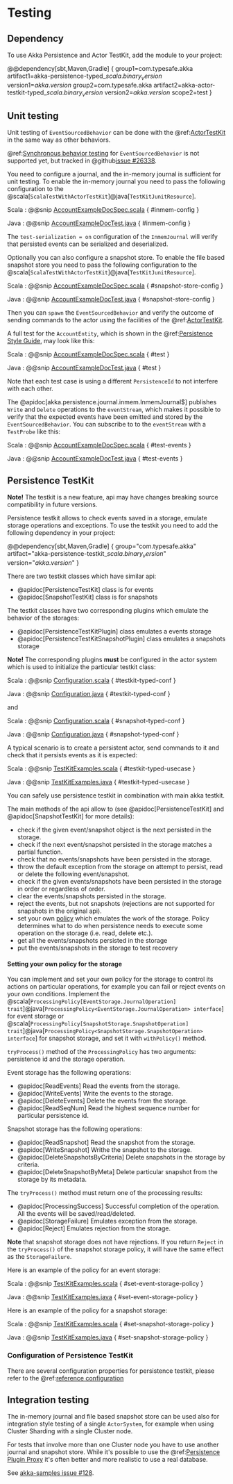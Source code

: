 # Testing

## Dependency

To use Akka Persistence and Actor TestKit, add the module to your project:

@@dependency[sbt,Maven,Gradle] {
  group1=com.typesafe.akka
  artifact1=akka-persistence-typed_$scala.binary_version$
  version1=$akka.version$
  group2=com.typesafe.akka
  artifact2=akka-actor-testkit-typed_$scala.binary_version$
  version2=$akka.version$
  scope2=test
}

## Unit testing

Unit testing of `EventSourcedBehavior` can be done with the @ref:[ActorTestKit](testing-async.md)
in the same way as other behaviors.

@ref:[Synchronous behavior testing](testing-sync.md) for `EventSourcedBehavior` is not supported yet, but
tracked in @github[issue #26338](#23712).

You need to configure a journal, and the in-memory journal is sufficient for unit testing. To enable the
in-memory journal you need to pass the following configuration to the @scala[`ScalaTestWithActorTestKit`]@java[`TestKitJunitResource`].

Scala
:  @@snip [AccountExampleDocSpec.scala](/akka-cluster-sharding-typed/src/test/scala/docs/akka/cluster/sharding/typed/AccountExampleDocSpec.scala) { #inmem-config }

Java
:  @@snip [AccountExampleDocTest.java](/akka-cluster-sharding-typed/src/test/java/jdocs/akka/cluster/sharding/typed/AccountExampleDocTest.java) { #inmem-config } 

The `test-serialization = on` configuration of the `InmemJournal` will verify that persisted events can be serialized and deserialized.

Optionally you can also configure a snapshot store. To enable the file based snapshot store you need to pass the
following configuration to the @scala[`ScalaTestWithActorTestKit`]@java[`TestKitJunitResource`].

Scala
:  @@snip [AccountExampleDocSpec.scala](/akka-cluster-sharding-typed/src/test/scala/docs/akka/cluster/sharding/typed/AccountExampleDocSpec.scala) { #snapshot-store-config }

Java
:  @@snip [AccountExampleDocTest.java](/akka-cluster-sharding-typed/src/test/java/jdocs/akka/cluster/sharding/typed/AccountExampleDocTest.java) { #snapshot-store-config }

Then you can `spawn` the `EventSourcedBehavior` and verify the outcome of sending commands to the actor using
the facilities of the @ref:[ActorTestKit](testing-async.md).

A full test for the `AccountEntity`, which is shown in the @ref:[Persistence Style Guide](persistence-style.md), may look like this:

Scala
:  @@snip [AccountExampleDocSpec.scala](/akka-cluster-sharding-typed/src/test/scala/docs/akka/cluster/sharding/typed/AccountExampleDocSpec.scala) { #test }

Java
:  @@snip [AccountExampleDocTest.java](/akka-cluster-sharding-typed/src/test/java/jdocs/akka/cluster/sharding/typed/AccountExampleDocTest.java) { #test }  

Note that each test case is using a different `PersistenceId` to not interfere with each other.

The @apidoc[akka.persistence.journal.inmem.InmemJournal$] publishes `Write` and `Delete` operations to the
`eventStream`, which makes it possible to verify that the expected events have been emitted and stored by the
`EventSourcedBehavior`. You can subscribe to to the `eventStream` with a `TestProbe` like this:

Scala
:  @@snip [AccountExampleDocSpec.scala](/akka-cluster-sharding-typed/src/test/scala/docs/akka/cluster/sharding/typed/AccountExampleDocSpec.scala) { #test-events }

Java
:  @@snip [AccountExampleDocTest.java](/akka-cluster-sharding-typed/src/test/java/jdocs/akka/cluster/sharding/typed/AccountExampleDocTest.java) { #test-events }

## Persistence TestKit

**Note!** The testkit is a new feature, api may have changes breaking source compatibility in future versions.

Persistence testkit allows to check events saved in a storage, emulate storage operations and exceptions.
To use the testkit you need to add the following dependency in your project:

@@dependency[sbt,Maven,Gradle] {
  group="com.typesafe.akka"
  artifact="akka-persistence-testkit_$scala.binary_version$"
  version="$akka.version$"
}

There are two testkit classes which have similar api:

 * @apidoc[PersistenceTestKit] class is for events
 * @apidoc[SnapshotTestKit] class is for snapshots
 
The testkit classes have two corresponding plugins which emulate the behavior of the storages: 

 * @apidoc[PersistenceTestKitPlugin] class emulates a events storage 
 * @apidoc[PersistenceTestKitSnapshotPlugin] class emulates a snapshots storage

**Note!** The corresponding plugins **must** be configured in the actor system which is used to initialize the particular testkit class:

Scala
:  @@snip [Configuration.scala](/akka-docs/src/test/scala/docs/persistence/testkit/Configuration.scala) { #testkit-typed-conf }

Java
:  @@snip [Configuration.java](/akka-docs/src/test/java/jdocs/persistence/testkit/Configuration.java) { #testkit-typed-conf }

and

Scala
:  @@snip [Configuration.scala](/akka-docs/src/test/scala/docs/persistence/testkit/Configuration.scala) { #snapshot-typed-conf }

Java
:  @@snip [Configuration.java](/akka-docs/src/test/java/jdocs/persistence/testkit/Configuration.java) { #snapshot-typed-conf }

A typical scenario is to create a persistent actor, send commands to it and check that it persists events as it is expected:

Scala
:  @@snip [TestKitExamples.scala](/akka-docs/src/test/scala/docs/persistence/testkit/TestKitExamples.scala) { #testkit-typed-usecase }

Java
:  @@snip [TestKitExamples.java](/akka-docs/src/test/java/jdocs/persistence/testkit/TestKitExamples.java) { #testkit-typed-usecase }

You can safely use persistence testkit in combination with main akka testkit.

The main methods of the api allow to (see @apidoc[PersistenceTestKit] and @apidoc[SnapshotTestKit] for more details):

 * check if the given event/snapshot object is the next persisted in the storage.
 * check if the next event/snapshot persisted in the storage matches a partial function.
 * check that no events/snapshots have been persisted in the storage.
 * throw the default exception from the storage on attempt to persist, read or delete the following event/snapshot.
 * check if the given events/snapshots have been persisted in the storage in order or regardless of order.
 * clear the events/snapshots persisted in the storage.
 * reject the events, but not snapshots (rejections are not supported for snapshots in the original api).
 * set your own [policy](#setting-your-own-policy-for-the-storage) which emulates the work of the storage. 
Policy determines what to do when persistence needs to execute some operation on the storage (i.e. read, delete etc.).
 * get all the events/snapshots persisted in the storage
 * put the events/snapshots in the storage to test recovery
 
<a id="setting-your-own-policy-for-the-storage"></a>
#### Setting your own policy for the storage

You can implement and set your own policy for the storage to control its actions on particular operations, for example you can fail or reject events on your own conditions.
Implement the @scala[`ProcessingPolicy[EventStorage.JournalOperation] trait`]@java[`ProcessingPolicy<EventStorage.JournalOperation> interface`] for event storage
or @scala[`ProcessingPolicy[SnapshotStorage.SnapshotOperation] trait`]@java[`ProcessingPolicy<SnapshotStorage.SnapshotOperation> interface`] for snapshot storage,
and set it with `withPolicy()` method.

`tryProcess()` method of the `ProcessingPolicy` has two arguments: persistence id and the storage operation. 

Event storage has the following operations:

 * @apidoc[ReadEvents] Read the events from the storage.
 * @apidoc[WriteEvents] Write the events to the storage.
 * @apidoc[DeleteEvents] Delete the events from the storage.
 * @apidoc[ReadSeqNum] Read the highest sequence number for particular persistence id.

Snapshot storage has the following operations:

 * @apidoc[ReadSnapshot] Read the snapshot from the storage.
 * @apidoc[WriteSnapshot] Writhe the snapshot to the storage.
 * @apidoc[DeleteSnapshotsByCriteria] Delete snapshots in the storage by criteria.
 * @apidoc[DeleteSnapshotByMeta] Delete particular snapshot from the storage by its metadata.

The `tryProcess()` method must return one of the processing results:
 
 * @apidoc[ProcessingSuccess] Successful completion of the operation. All the events will be saved/read/deleted.
 * @apidoc[StorageFailure] Emulates exception from the storage.
 * @apidoc[Reject] Emulates rejection from the storage.

**Note** that snapshot storage does not have rejections. If you return `Reject` in the `tryProcess()` of the snapshot storage policy, it will have the same effect as the `StorageFailure`.

Here is an example of the policy for an event storage:

Scala
:  @@snip [TestKitExamples.scala](/akka-docs/src/test/scala/docs/persistence/testkit/TestKitExamples.scala) { #set-event-storage-policy }

Java
:  @@snip [TestKitExamples.java](/akka-docs/src/test/java/jdocs/persistence/testkit/TestKitExamples.java) { #set-event-storage-policy }

Here is an example of the policy for a snapshot storage:

Scala
:  @@snip [TestKitExamples.scala](/akka-docs/src/test/scala/docs/persistence/testkit/TestKitExamples.scala) { #set-snapshot-storage-policy }

Java
:  @@snip [TestKitExamples.java](/akka-docs/src/test/java/jdocs/persistence/testkit/TestKitExamples.java) { #set-snapshot-storage-policy } 

### Configuration of Persistence TestKit

There are several configuration properties for persistence testkit, please refer
to the @ref:[reference configuration](../general/configuration-reference.md#config-akka-persistence-testkit)

## Integration testing

The in-memory journal and file based snapshot store can be used also for integration style testing of a single
`ActorSystem`, for example when using Cluster Sharding with a single Cluster node.

For tests that involve more than one Cluster node you have to use another journal and snapshot store.
While it's possible to use the @ref:[Persistence Plugin Proxy](../persistence-plugins.md#persistence-plugin-proxy)
it's often better and more realistic to use a real database.

See [akka-samples issue #128](https://github.com/akka/akka-samples/issues/128).    
